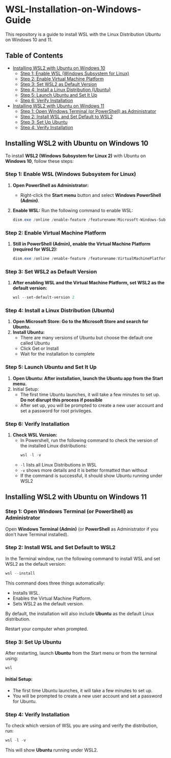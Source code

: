 
# WSL-Installation-on-Windows-Guide

This repository is a guide to install WSL with the Linux Distribution Ubuntu on Windows 10 and 11.

## Table of Contents
- [Installing WSL2 with Ubuntu on Windows 10](#installing-wsl2-with-ubuntu-on-windows-10)
  - [Step 1: Enable WSL (Windows Subsystem for Linux)](#step-1-enable-wsl-windows-subsystem-for-linux)
  - [Step 2: Enable Virtual Machine Platform](#step-2-enable-virtual-machine-platform)
  - [Step 3: Set WSL2 as Default Version](#step-3-set-wsl2-as-default-version)
  - [Step 4: Install a Linux Distribution (Ubuntu)](#step-4-install-a-linux-distribution-ubuntu)
  - [Step 5: Launch Ubuntu and Set It Up](#step-5-launch-ubuntu-and-set-it-up)
  - [Step 6: Verify Installation](#step-6-verify-installation)
- [Installing WSL2 with Ubuntu on Windows 11](#installing-wsl2-with-ubuntu-on-windows-11)
  - [Step 1: Open Windows Terminal (or PowerShell) as Administrator](#step-1-open-windows-terminal-or-powershell-as-administrator)
  - [Step 2: Install WSL and Set Default to WSL2](#step-2-install-wsl-and-set-default-to-wsl2)
  - [Step 3: Set Up Ubuntu](#step-3-set-up-ubuntu)
  - [Step 4: Verify Installation](#step-4-verify-installation)

## Installing WSL2 with Ubuntu on Windows 10

To install **WSL2 (Windows Subsystem for Linux 2)** with Ubuntu on **Windows 10**, follow these steps:

### Step 1: Enable WSL (Windows Subsystem for Linux)
1. **Open PowerShell as Administrator:**
   - Right-click the **Start menu** button and select **Windows PowerShell (Admin)**.

2. **Enable WSL:**
   Run the following command to enable WSL:
   ```powershell
   dism.exe /online /enable-feature /featurename:Microsoft-Windows-Subsystem-Linux /all /norestart
   ```

### Step 2: Enable Virtual Machine Platform
1. **Still in PowerShell (Admin), enable the Virtual Machine Platform (required for WSL2):**
    ```powershell
    dism.exe /online /enable-feature /featurename:VirtualMachinePlatform /all /norestart
    ```

### Step 3: Set WSL2 as Default Version
1. **After enabling WSL and the Virtual Machine Platform, set WSL2 as the default version:**
    ```powershell
    wsl --set-default-version 2
    ```

### Step 4: Install a Linux Distribution (Ubuntu)
1. **Open Microsoft Store: Go to the Microsoft Store and search for Ubuntu.**
2. **Install Ubuntu:**
   - There are many versions of Ubuntu but choose the default one called Ubuntu
   - Click Get or Install
   - Wait for the installation to complete

### Step 5: Launch Ubuntu and Set It Up
1. **Open Ubuntu: After installation, launch the Ubuntu app from the Start menu.**
2. Initial Setup:
   - The first time Ubuntu launches, it will take a few minutes to set up. **Do not disrupt this process if possible**
   - After set up, you will be prompted to create a new user account and set a password for root privileges.

### Step 6: Verify Installation
1. **Check WSL Version:**
   - In Powershell, run the following command to check the version of the installed Linux distributions:
     ```powershell
     wsl -l -v
     ```
   - `-l` lists all Linux Distributions in WSL
   - `-v` shows more details and it is better formatted than without
   - If the command is successful, it should show Ubuntu running under WSL2

## Installing WSL2 with Ubuntu on Windows 11

### Step 1: Open Windows Terminal (or PowerShell) as Administrator
Open **Windows Terminal (Admin)** (or **PowerShell** as Administrator if you don't have Terminal installed).

### Step 2: Install WSL and Set Default to WSL2
In the Terminal window, run the following command to install WSL and set WSL2 as the default version:

```powershell
wsl --install
```

This command does three things automatically:
- Installs WSL.
- Enables the Virtual Machine Platform.
- Sets WSL2 as the default version.

By default, the installation will also include **Ubuntu** as the default Linux distribution.

Restart your computer when prompted.

### Step 3: Set Up Ubuntu
After restarting, launch **Ubuntu** from the Start menu or from the terminal using:

```powershell
wsl
```

#### Initial Setup:
- The first time Ubuntu launches, it will take a few minutes to set up.
- You will be prompted to create a new user account and set a password for Ubuntu.

### Step 4: Verify Installation
To check which version of WSL you are using and verify the distribution, run:

```powershell
wsl -l -v
```

This will show **Ubuntu** running under WSL2.
